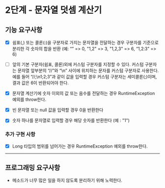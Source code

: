 # 2단계 - 문자열 덧셈 계산기
## 기능 요구사항
-[x] 쉼표(,) 또는 콜론(:)을 구분자로 가지는 문자열을 전달하는 경우 구분자를 기준으로 분리한 각 숫자의 합을 반환 (예: “” => 0, "1,2" => 3, "1,2,3" => 6, “1,2:3” => 6)
-[ ] 앞의 기본 구분자(쉼표, 콜론)외에 커스텀 구분자를 지정할 수 있다. 커스텀 구분자는 문자열 앞부분의 “//”와 “\n” 사이에 위치하는 문자를 커스텀 구분자로 사용한다. 예를 들어 “//;\n1;2;3”과 같이 값을 입력할 경우 커스텀 구분자는 세미콜론(;)이며, 결과 값은 6이 반환되어야 한다.
-[x] 문자열 계산기에 숫자 이외의 값 또는 음수를 전달하는 경우 RuntimeException 예외를 throw한다.
-[x] 빈 문자열 또는 null 값을 입력할 경우 0을 반환한다
-[x] 숫자 하나를 문자열로 입력할 경우 해당 숫자를 반환한다 (예 : "1")


### 추가 구현 사항
-[x] Long 타입의 범위를 넘어가는 경우 RuntimeException 예외를 throw한다.

---
## 프로그래밍 요구사항
- 메소드가 너무 많은 일을 하지 않도록 분리하기 위해 노력한다.